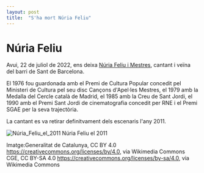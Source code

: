 ```yaml
---
layout: post
title:  "S'ha mort Núria Feliu"
---
```

# Núria Feliu

Avui, 22 de juliol de 2022, ens deixa [Núria Feliu i Mestres](https://ca.wikipedia.org/wiki/N%C3%BAria_Feliu_i_Mestres), cantant i veïna del barri de Sant de Barcelona.

El 1976 fou guardonada amb el Premi de Cultura Popular concedit pel Ministeri de Cultura pel seu disc Cançons d'Apel·les Mestres, el 1979 amb la Medalla del Cercle català de Madrid, el 1985 amb la Creu de Sant Jordi, el 1990 amb el Premi Sant Jordi de cinematografia concedit per RNE i el Premi SGAE per la seva trajectòria.

La cantant es va retirar definitvament dels escenaris l'any 2011.

![Núria_Feliu_el_2011](https://user-images.githubusercontent.com/96840785/210130495-87f790f8-76d3-4f0e-8b98-7c5102cf38da.jpg)
Núria Feliu el 2011

Imatge:Generalitat de Catalunya, CC BY 4.0 https://creativecommons.org/licenses/by/4.0, via Wikimedia Commons
CGE, CC BY-SA 4.0 <https://creativecommons.org/licenses/by-sa/4.0>, via Wikimedia Commons
